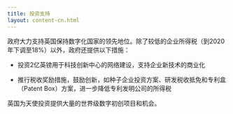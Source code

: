 ```yaml
---
title: 投资支持 
layout: content-cn.html
---
```


政府大力支持英国保持数字化国家的领先地位。除了较低的企业所得税（到2020年下调至18%）以外，政府还提供以下措施：

-	投资2亿英镑用于科技创新中心的网络建设，支持企业新技术的商业化

-	推行税收奖励措施，鼓励创新，如种子企业投资方案、研发税收抵免和专利盒（Patent Box）方案，进一步降低专利发明公司的所得税

英国为天使投资提供大量的世界级数字初创项目和机会。